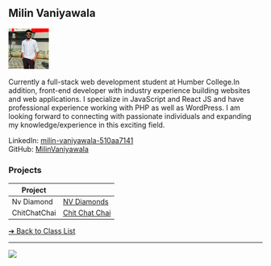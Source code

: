 <style>@import url("//readme.codeadam.ca/readme.css");</style>

## Milin Vaniyawala

![Milin Vaniyawala](../images/milinvaniyawala.png)

Currently a full-stack web development student at Humber College.In addition, front-end developer with industry experience building websites and web applications. I specialize in JavaScript and React JS and have professional experience working with PHP as well as WordPress. I am looking forward to connecting with passionate individuals and expanding my knowledge/experience in this exciting field.

LinkedIn: [milin-vaniyawala-510aa7141](https://www.linkedin.com/in/milin-vaniyawala-510aa7141/)  
GitHub: [MilinVaniyawala](https://github.com/MilinVaniyawala)

### Projects

| Project      |                                                |
| ------------ | ---------------------------------------------- |
| Nv Diamond   | [NV Diamonds](https://nvdiamonds.in/)          |
| ChitChatChai | [Chit Chat Chai](https://www.chitchatchai.in/) |

[&#10132; Back to Class List](/)

---

<a href="https://brickmmo.com">
<img src="https://brickmmo.com/images/brickmmo-logo-horizontal.jpg" width="100">
</a>
